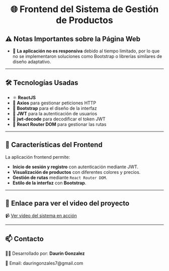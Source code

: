 <h1 align="center">🌐 Frontend del Sistema de Gestión de Productos</h1>

<h2>⚠️ Notas Importantes sobre la Página Web</h2>

<ul>
  <li>📱 <strong>La aplicación no es responsiva</strong> debido al tiempo limitado, por lo que no se implementaron soluciones como Bootstrap o librerías similares de diseño adaptativo.</li>
</ul>

<hr />

<h2>🛠️ Tecnologías Usadas</h2>

<ul>
  <li>⚛️ <strong>ReactJS</strong></li>
  <li>🧩 <strong>Axios</strong> para gestionar peticiones HTTP</li>
  <li>🎨 <strong>Bootstrap</strong> para el diseño de la interfaz</li>
  <li>🔑 <strong>JWT</strong> para la autenticación de usuarios</li>
  <li>🔐 <strong>jwt-decode</strong> para decodificar el token JWT</li>
  <li>🔀 <strong>React Router DOM</strong> para gestionar las rutas</li>
</ul>

<hr />

<h2>📱 Características del Frontend</h2>

<p>La aplicación frontend permite:</p>

<ul>
  <li><strong>Inicio de sesión y registro</strong> con autenticación mediante JWT.</li>
  <li><strong>Visualización de productos</strong> con diferentes colores y precios.</li>
  <li><strong>Gestión de rutas</strong> mediante <code>React Router DOM</code>.</li>
  <li><strong>Estilo de la interfaz</strong> con <strong>Bootstrap</strong>.</li>
</ul>

<hr />

<h2>🎥 Enlace para ver el video del proyecto</h2>

<p>
  📹 <a href="https://drive.google.com/file/d/1mezu3Z5xqU3QafiK4Bp7v-XZShLmoaMV/view?usp=drive_link" target="_blank">
    Ver video del sistema en acción
  </a>
</p>

<hr />

<h2>📫 Contacto</h2>

<p>👨‍💻 Desarrollado por: <strong>Daurin Gonzalez</strong></p>
<p>📧 Email: dauringonzales7@gmail.com </p>
